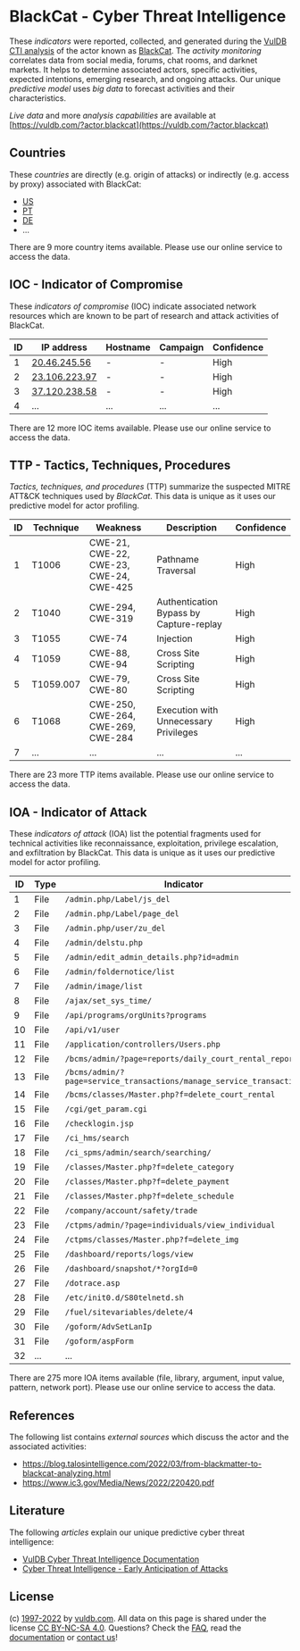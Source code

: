 # BlackCat - Cyber Threat Intelligence

These _indicators_ were reported, collected, and generated during the [VulDB CTI analysis](https://vuldb.com/?kb.cti) of the actor known as [BlackCat](https://vuldb.com/?actor.blackcat). The _activity monitoring_ correlates data from social media, forums, chat rooms, and darknet markets. It helps to determine associated actors, specific activities, expected intentions, emerging research, and ongoing attacks. Our unique _predictive model_ uses _big data_ to forecast activities and their characteristics.

_Live data_ and more _analysis capabilities_ are available at [https://vuldb.com/?actor.blackcat](https://vuldb.com/?actor.blackcat)

## Countries

These _countries_ are directly (e.g. origin of attacks) or indirectly (e.g. access by proxy) associated with BlackCat:

* [US](https://vuldb.com/?country.us)
* [PT](https://vuldb.com/?country.pt)
* [DE](https://vuldb.com/?country.de)
* ...

There are 9 more country items available. Please use our online service to access the data.

## IOC - Indicator of Compromise

These _indicators of compromise_ (IOC) indicate associated network resources which are known to be part of research and attack activities of BlackCat.

ID | IP address | Hostname | Campaign | Confidence
-- | ---------- | -------- | -------- | ----------
1 | [20.46.245.56](https://vuldb.com/?ip.20.46.245.56) | - | - | High
2 | [23.106.223.97](https://vuldb.com/?ip.23.106.223.97) | - | - | High
3 | [37.120.238.58](https://vuldb.com/?ip.37.120.238.58) | - | - | High
4 | ... | ... | ... | ...

There are 12 more IOC items available. Please use our online service to access the data.

## TTP - Tactics, Techniques, Procedures

_Tactics, techniques, and procedures_ (TTP) summarize the suspected MITRE ATT&CK techniques used by _BlackCat_. This data is unique as it uses our predictive model for actor profiling.

ID | Technique | Weakness | Description | Confidence
-- | --------- | -------- | ----------- | ----------
1 | T1006 | CWE-21, CWE-22, CWE-23, CWE-24, CWE-425 | Pathname Traversal | High
2 | T1040 | CWE-294, CWE-319 | Authentication Bypass by Capture-replay | High
3 | T1055 | CWE-74 | Injection | High
4 | T1059 | CWE-88, CWE-94 | Cross Site Scripting | High
5 | T1059.007 | CWE-79, CWE-80 | Cross Site Scripting | High
6 | T1068 | CWE-250, CWE-264, CWE-269, CWE-284 | Execution with Unnecessary Privileges | High
7 | ... | ... | ... | ...

There are 23 more TTP items available. Please use our online service to access the data.

## IOA - Indicator of Attack

These _indicators of attack_ (IOA) list the potential fragments used for technical activities like reconnaissance, exploitation, privilege escalation, and exfiltration by BlackCat. This data is unique as it uses our predictive model for actor profiling.

ID | Type | Indicator | Confidence
-- | ---- | --------- | ----------
1 | File | `/admin.php/Label/js_del` | High
2 | File | `/admin.php/Label/page_del` | High
3 | File | `/admin.php/user/zu_del` | High
4 | File | `/admin/delstu.php` | High
5 | File | `/admin/edit_admin_details.php?id=admin` | High
6 | File | `/admin/foldernotice/list` | High
7 | File | `/admin/image/list` | High
8 | File | `/ajax/set_sys_time/` | High
9 | File | `/api/programs/orgUnits?programs` | High
10 | File | `/api/v1/user` | Medium
11 | File | `/application/controllers/Users.php` | High
12 | File | `/bcms/admin/?page=reports/daily_court_rental_report` | High
13 | File | `/bcms/admin/?page=service_transactions/manage_service_transaction` | High
14 | File | `/bcms/classes/Master.php?f=delete_court_rental` | High
15 | File | `/cgi/get_param.cgi` | High
16 | File | `/checklogin.jsp` | High
17 | File | `/ci_hms/search` | High
18 | File | `/ci_spms/admin/search/searching/` | High
19 | File | `/classes/Master.php?f=delete_category` | High
20 | File | `/classes/Master.php?f=delete_payment` | High
21 | File | `/classes/Master.php?f=delete_schedule` | High
22 | File | `/company/account/safety/trade` | High
23 | File | `/ctpms/admin/?page=individuals/view_individual` | High
24 | File | `/ctpms/classes/Master.php?f=delete_img` | High
25 | File | `/dashboard/reports/logs/view` | High
26 | File | `/dashboard/snapshot/*?orgId=0` | High
27 | File | `/dotrace.asp` | Medium
28 | File | `/etc/init0.d/S80telnetd.sh` | High
29 | File | `/fuel/sitevariables/delete/4` | High
30 | File | `/goform/AdvSetLanIp` | High
31 | File | `/goform/aspForm` | High
32 | ... | ... | ...

There are 275 more IOA items available (file, library, argument, input value, pattern, network port). Please use our online service to access the data.

## References

The following list contains _external sources_ which discuss the actor and the associated activities:

* https://blog.talosintelligence.com/2022/03/from-blackmatter-to-blackcat-analyzing.html
* https://www.ic3.gov/Media/News/2022/220420.pdf

## Literature

The following _articles_ explain our unique predictive cyber threat intelligence:

* [VulDB Cyber Threat Intelligence Documentation](https://vuldb.com/?kb.cti)
* [Cyber Threat Intelligence - Early Anticipation of Attacks](https://www.scip.ch/en/?labs.20201022)

## License

(c) [1997-2022](https://vuldb.com/?kb.changelog) by [vuldb.com](https://vuldb.com/?kb.about). All data on this page is shared under the license [CC BY-NC-SA 4.0](https://creativecommons.org/licenses/by-nc-sa/4.0/). Questions? Check the [FAQ](https://vuldb.com/?kb.faq), read the [documentation](https://vuldb.com/?kb) or [contact us](https://vuldb.com/?contact)!

